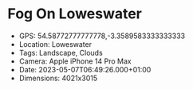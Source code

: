 # Fog On Loweswater

- GPS: 54.58772777777778,-3.3589583333333333
- Location: Loweswater
- Tags: Landscape, Clouds
- Camera: Apple iPhone 14 Pro Max
- Date: 2023-05-07T06:49:26.000+01:00
- Dimensions: 4021x3015
